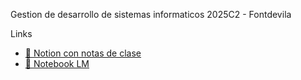 Gestion de desarrollo de sistemas informaticos
2025C2 - Fontdevila

Links
- [📔 Notion con notas de clase](https://jordafiuba.notion.site/Gestion-de-desarrollo-de-sistemas-informaticos-2539e5d95f92808991d5eb16897fb5a7?source=copy_link)
- [📔 Notebook LM](https://notebooklm.google.com/notebook/76c43be7-2ed0-479d-8468-61482d7f0d6a)
